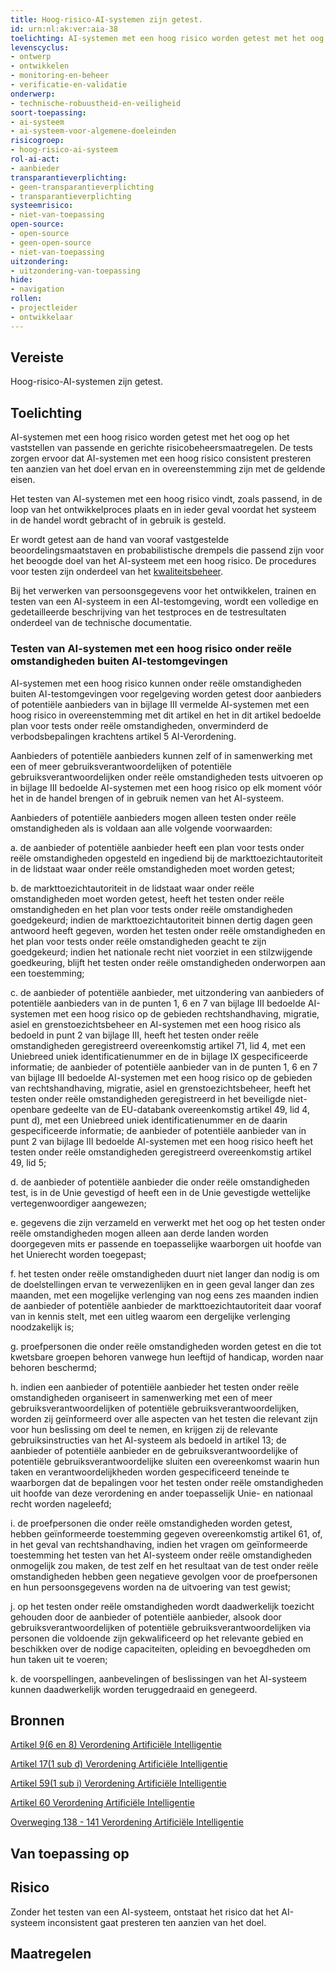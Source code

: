 ```yaml
---
title: Hoog-risico-AI-systemen zijn getest.
id: urn:nl:ak:ver:aia-38
toelichting: AI-systemen met een hoog risico worden getest met het oog op het vaststellen van passende en gerichte risicobeheersmaatregelen.
levenscyclus:
- ontwerp
- ontwikkelen
- monitoring-en-beheer
- verificatie-en-validatie
onderwerp:
- technische-robuustheid-en-veiligheid
soort-toepassing:
- ai-systeem
- ai-systeem-voor-algemene-doeleinden
risicogroep:
- hoog-risico-ai-systeem
rol-ai-act:
- aanbieder
transparantieverplichting: 
- geen-transparantieverplichting
- transparantieverplichting 
systeemrisico:
- niet-van-toepassing
open-source: 
- open-source
- geen-open-source
- niet-van-toepassing
uitzondering: 
- uitzondering-van-toepassing
hide:
- navigation
rollen:
- projectleider
- ontwikkelaar
---
```


<!-- tags -->
## Vereiste

Hoog-risico-AI-systemen zijn getest.

## Toelichting
AI-systemen met een hoog risico worden getest met het oog op het vaststellen van passende en gerichte risicobeheersmaatregelen.
De tests zorgen ervoor dat AI-systemen met een hoog risico consistent presteren ten aanzien van het doel ervan en in overeenstemming zijn met de geldende eisen.

Het testen van AI-systemen met een hoog risico vindt, zoals passend, in de loop van het ontwikkelproces plaats en in ieder geval voordat het systeem in de handel wordt gebracht of in gebruik is gesteld. 

Er wordt getest aan de hand van vooraf vastgestelde beoordelingsmaatstaven en probabilistische drempels die passend zijn voor het beoogde doel van het AI-systeem met een hoog risico. De procedures voor testen zijn onderdeel van het [kwaliteitsbeheer](aia-11-systeem-voor-kwaliteitsbeheer.md). 

Bij het verwerken van persoonsgegevens voor het ontwikkelen, trainen en testen van een AI-systeem in een AI-testomgeving, wordt een volledige en gedetailleerde beschrijving van het testproces en de testresultaten onderdeel van de technische documentatie.

### Testen van AI-systemen met een hoog risico onder reële omstandigheden buiten AI-testomgevingen
AI-systemen met een hoog risico kunnen onder reële omstandigheden buiten AI-testomgevingen voor regelgeving worden getest door aanbieders of potentiële aanbieders van in bijlage III vermelde AI-systemen met een hoog risico in overeenstemming met dit artikel en het in dit artikel bedoelde plan voor tests onder reële omstandigheden, onverminderd de verbodsbepalingen krachtens artikel 5 AI-Verordening.

Aanbieders of potentiële aanbieders kunnen zelf of in samenwerking met een of meer gebruiksverantwoordelijken of potentiële gebruiksverantwoordelijken onder reële omstandigheden tests uitvoeren op in bijlage III bedoelde AI-systemen met een hoog risico op elk moment vóór het in de handel brengen of in gebruik nemen van het AI-systeem.

Aanbieders of potentiële aanbieders mogen alleen testen onder reële omstandigheden als is voldaan aan alle volgende voorwaarden:

a. de aanbieder of potentiële aanbieder heeft een plan voor tests onder reële omstandigheden opgesteld en ingediend bij de markttoezichtautoriteit in de lidstaat waar onder reële omstandigheden moet worden getest;

b. de markttoezichtautoriteit in de lidstaat waar onder reële omstandigheden moet worden getest, heeft het testen onder reële omstandigheden en het plan voor tests onder reële omstandigheden goedgekeurd; indien de markttoezichtautoriteit binnen dertig dagen geen antwoord heeft gegeven, worden het testen onder reële omstandigheden en het plan voor tests onder reële omstandigheden geacht te zijn goedgekeurd; indien het nationale recht niet voorziet in een stilzwijgende goedkeuring, blijft het testen onder reële omstandigheden onderworpen aan een toestemming;

c. de aanbieder of potentiële aanbieder, met uitzondering van aanbieders of potentiële aanbieders van in de punten 1, 6 en 7 van bijlage III bedoelde AI-systemen met een hoog risico op de gebieden rechtshandhaving, migratie, asiel en grenstoezichtsbeheer en AI-systemen met een hoog risico als bedoeld in punt 2 van bijlage III, heeft het testen onder reële omstandigheden geregistreerd overeenkomstig artikel 71, lid 4, met een Uniebreed uniek identificatienummer en de in bijlage IX gespecificeerde informatie; de aanbieder of potentiële aanbieder van in de punten 1, 6 en 7 van bijlage III bedoelde AI-systemen met een hoog risico op de gebieden van rechtshandhaving, migratie, asiel en grenstoezichtsbeheer, heeft het testen onder reële omstandigheden geregistreerd in het beveiligde niet-openbare gedeelte van de EU-databank overeenkomstig artikel 49, lid 4, punt d), met een Uniebreed uniek identificatienummer en de daarin gespecificeerde informatie; de aanbieder of potentiële aanbieder van in punt 2 van bijlage III bedoelde AI-systemen met een hoog risico heeft het testen onder reële omstandigheden geregistreerd overeenkomstig artikel 49, lid 5;

d. de aanbieder of potentiële aanbieder die onder reële omstandigheden test, is in de Unie gevestigd of heeft een in de Unie gevestigde wettelijke vertegenwoordiger aangewezen;

e. gegevens die zijn verzameld en verwerkt met het oog op het testen onder reële omstandigheden mogen alleen aan derde landen worden doorgegeven mits er passende en toepasselijke waarborgen uit hoofde van het Unierecht worden toegepast;

f. het testen onder reële omstandigheden duurt niet langer dan nodig is om de doelstellingen ervan te verwezenlijken en in geen geval langer dan zes maanden, met een mogelijke verlenging van nog eens zes maanden indien de aanbieder of potentiële aanbieder de markttoezichtautoriteit daar vooraf van in kennis stelt, met een uitleg waarom een dergelijke verlenging noodzakelijk is;

g. proefpersonen die onder reële omstandigheden worden getest en die tot kwetsbare groepen behoren vanwege hun leeftijd of handicap, worden naar behoren beschermd;

h. indien een aanbieder of potentiële aanbieder het testen onder reële omstandigheden organiseert in samenwerking met een of meer gebruiksverantwoordelijken of potentiële gebruiksverantwoordelijken, worden zij geïnformeerd over alle aspecten van het testen die relevant zijn voor hun beslissing om deel te nemen, en krijgen zij de relevante gebruiksinstructies van het AI-systeem als bedoeld in artikel 13; de aanbieder of potentiële aanbieder en de gebruiksverantwoordelijke of potentiële gebruiksverantwoordelijke sluiten een overeenkomst waarin hun taken en verantwoordelijkheden worden gespecificeerd teneinde te waarborgen dat de bepalingen voor het testen onder reële omstandigheden uit hoofde van deze verordening en ander toepasselijk Unie- en nationaal recht worden nageleefd;

i. de proefpersonen die onder reële omstandigheden worden getest, hebben geïnformeerde toestemming gegeven overeenkomstig artikel 61, of, in het geval van rechtshandhaving, indien het vragen om geïnformeerde toestemming het testen van het AI-systeem onder reële omstandigheden onmogelijk zou maken, de test zelf en het resultaat van de test onder reële omstandigheden hebben geen negatieve gevolgen voor de proefpersonen en hun persoonsgegevens worden na de uitvoering van test gewist;

j. op het testen onder reële omstandigheden wordt daadwerkelijk toezicht gehouden door de aanbieder of potentiële aanbieder, alsook door gebruiksverantwoordelijken of potentiële gebruiksverantwoordelijken via personen die voldoende zijn gekwalificeerd op het relevante gebied en beschikken over de nodige capaciteiten, opleiding en bevoegdheden om hun taken uit te voeren;

k. de voorspellingen, aanbevelingen of beslissingen van het AI-systeem kunnen daadwerkelijk worden teruggedraaid en genegeerd.

## Bronnen
[Artikel 9(6 en 8) Verordening Artificiële Intelligentie](https://eur-lex.europa.eu/legal-content/NL/TXT/HTML/?uri=OJ:L_202401689#d1e3241-1-1)

[Artikel 17(1 sub d) Verordening Artificiële Intelligentie](https://eur-lex.europa.eu/legal-content/NL/TXT/HTML/?uri=OJ:L_202401689#d1e3241-1-1)

[Artikel 59(1 sub i) Verordening Artificiële Intelligentie](https://eur-lex.europa.eu/legal-content/NL/TXT/HTML/?uri=OJ:L_202401689#d1e3241-1-1)

[Artikel 60 Verordening Artificiële Intelligentie](https://eur-lex.europa.eu/legal-content/NL/TXT/HTML/?uri=OJ:L_202401689#d1e3241-1-1)

[Overweging 138 - 141 Verordening Artificiële Intelligentie](https://eur-lex.europa.eu/legal-content/NL/TXT/HTML/?uri=OJ:L_202401689#d1e3906-1-1)

## Van toepassing op 
<!-- tags-ai-act -->

## Risico
Zonder het testen van een AI-systeem, ontstaat het risico dat het AI-systeem inconsistent gaat presteren ten aanzien van het doel. 

## Maatregelen
	
<!-- list_maatregelen vereiste/aia-38-testen no-search no-onderwerp no-rol no-levenscyclus --
